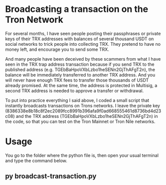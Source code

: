 # Broadcasting a transaction on the Tron Network

For several months, I have seen people posting their passphrases or private keys of their TRX addresses with balances of several thousand USDT on social networks to trick people into collecting TRX. They pretend to have no money left, and encourage you to send some TRX.

And many people have been deceived by these scammers from what I have seen in the TRX trap address transaction because if you send TRX to the published address (e.g. TGEbBaHpoVXbLzbo1heSENn2GjThAFgT2n), the balance will be immediately transferred to another TRX address. And you will never have enough TRX fees to transfer those thousands of USDT already promised. At the same time, the address is protected in Multisig, a second TRX address is needed to approve a transfer or withdrawal.

To put into practice everything I said above, I coded a small script that instantly broadcasts transactions on Trons networks. 
I leave the private key (8386338e8b18c8f2ec2089fcc8991b396afa9f0ad668555461d8736bd4d23c08) and the TRX address (TGEbBaHpoVXbLzbo1heSENn2GjThAFgT2n) in the code, so that you can test on the Tron Mainnet or Tron Nile networks.

# Usage

You go to the folder where the python file is, then open your usual terminal and type the command below.

## py broadcast-transaction.py

